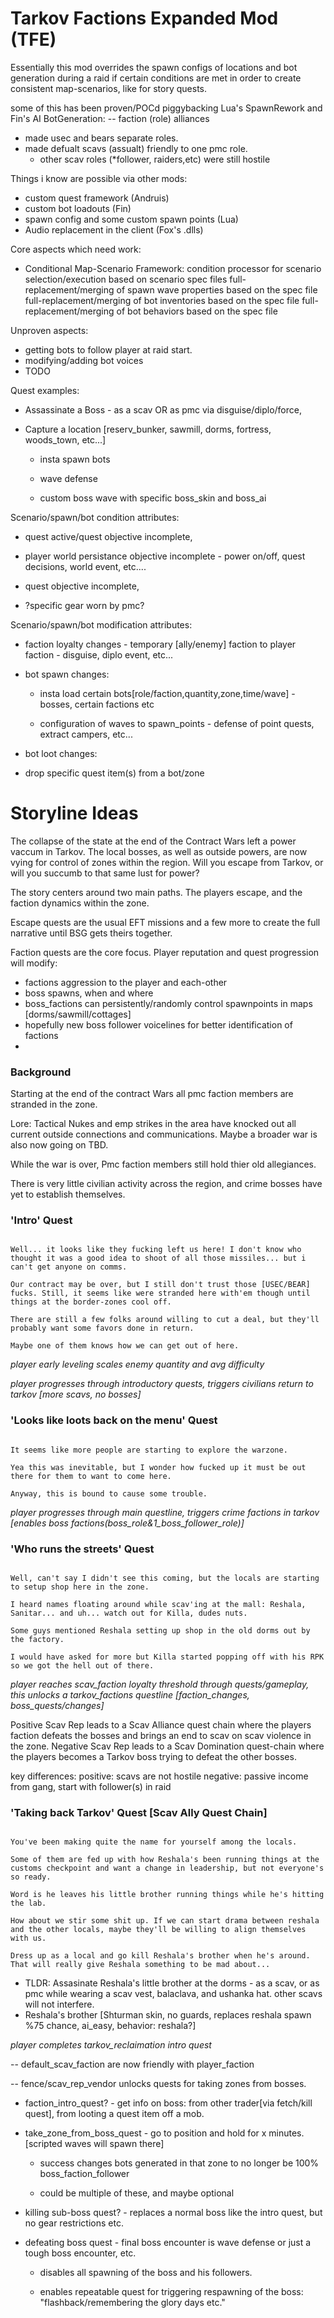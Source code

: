 
# Tarkov Factions Expanded Mod (TFE)


Essentially this mod overrides the spawn configs of locations and bot generation during a raid if certain conditions are met in order to create consistent map-scenarios, like for story quests.

some of this has been proven/POCd piggybacking Lua's SpawnRework and Fin's AI BotGeneration:
--	faction (role) alliances
- made usec and bears separate roles.
-  made defualt scavs (assualt) friendly to one pmc role.
    - other scav roles (*follower, raiders,etc) were still hostile

Things i know are possible via other mods:
- custom quest framework (Andruis)
- custom bot loadouts (Fin)
- spawn config and some custom spawn points (Lua)
- Audio replacement in the client (Fox's .dlls)

Core aspects which need work:
- Conditional Map-Scenario Framework:
  condition processor for scenario selection/execution based on scenario spec files
  full-replacement/merging of spawn wave properties based on the spec file
  full-replacement/merging of bot inventories based on the spec file
  full-replacement/merging of bot behaviors based on the spec file

Unproven aspects:
- getting bots to follow player at raid start.
- modifying/adding bot voices
- TODO


Quest examples:

- Assassinate a Boss - as a scav OR as pmc via disguise/diplo/force,

- Capture a location [reserv_bunker, sawmill, dorms, fortress, woods_town, etc...]

    - insta spawn bots

    - wave defense

    - custom boss wave with specific boss_skin and boss_ai



Scenario/spawn/bot condition attributes:

- quest active/quest objective incomplete,

- player world persistance objective incomplete - power on/off, quest decisions, world event, etc....

- quest objective incomplete,

- ?specific gear worn by pmc?


Scenario/spawn/bot modification attributes:

- faction loyalty changes - temporary [ally/enemy] faction to player faction - disguise, diplo event, etc...

- bot spawn changes:

    - insta load certain bots[role/faction,quantity,zone,time/wave] - bosses, certain factions etc

    - configuration of waves to spawn_points - defense of point quests, extract campers, etc...

-	bot loot changes:

-	drop specific quest item(s) from a bot/zone



# Storyline Ideas



The collapse of the state at the end of the Contract Wars left a power vaccum in Tarkov. The local bosses, as well as outside powers, are now vying for control of zones within the region. Will you escape from Tarkov, or will you succumb to that same lust for power?

The story centers around two main paths. The players escape, and the faction dynamics within the zone.

Escape quests are the usual EFT missions and a few more to create the full narrative until BSG gets theirs together.

Faction quests are the core focus. Player reputation and quest progression will modify:
- factions aggression to the player and each-other
- boss spawns, when and where
- boss_factions can persistently/randomly control spawnpoints in maps [dorms/sawmill/cottages]
- hopefully new boss follower voicelines for better identification of factions
-


### Background

Starting at the end of the contract Wars all pmc faction members are stranded in the zone.

Lore: Tactical Nukes and emp strikes in the area have knocked out all current outside connections and communications. Maybe a broader war is also now going on TBD.

While the war is over, Pmc faction members still hold thier old allegiances.

There is very little civilian activity across the region, and crime bosses have yet to establish themselves.


### 'Intro' Quest
``` quest_text

Well... it looks like they fucking left us here! I don't know who thought it was a good idea to shoot of all those missiles... but i can't get anyone on comms.

Our contract may be over, but I still don't trust those [USEC/BEAR] fucks. Still, it seems like were stranded here with'em though until things at the border-zones cool off.

There are still a few folks around willing to cut a deal, but they'll probably want some favors done in return.

Maybe one of them knows how we can get out of here.

```

*player early leveling scales enemy quantity and avg difficulty*

*player progresses through introductory quests, triggers civilians return to tarkov [more scavs, no bosses]*


### 'Looks like loots back on the menu' Quest
``` quest_text

It seems like more people are starting to explore the warzone. 

Yea this was inevitable, but I wonder how fucked up it must be out there for them to want to come here. 

Anyway, this is bound to cause some trouble.

```

*player progresses through main questline, triggers crime factions in tarkov [enables boss factions(boss_role&1_boss_follower_role)]*

### 'Who runs the streets' Quest

``` quest_text

Well, can't say I didn't see this coming, but the locals are starting to setup shop here in the zone. 

I heard names floating around while scav'ing at the mall: Reshala, Sanitar... and uh... watch out for Killa, dudes nuts.

Some guys mentioned Reshala setting up shop in the old dorms out by the factory. 

I would have asked for more but Killa started popping off with his RPK so we got the hell out of there.

```

*player reaches scav_faction loyalty threshold through quests/gameplay, this unlocks a tarkov_factions questline [faction_changes, boss_quests/changes]*

Positive Scav Rep leads to a Scav Alliance quest chain where the players faction defeats the bosses and brings an end to scav on scav violence in the zone.
Negative Scav Rep leads to a Scav Domination quest-chain where the players becomes a Tarkov boss trying to defeat the other bosses.

key differences:
positive: scavs are not hostile
negative: passive income from gang, start with follower(s) in raid


### 'Taking back Tarkov' Quest [Scav Ally Quest Chain]
``` quest_text

You've been making quite the name for yourself among the locals.

Some of them are fed up with how Reshala's been running things at the customs checkpoint and want a change in leadership, but not everyone's so ready.

Word is he leaves his little brother running things while he's hitting the lab.

How about we stir some shit up. If we can start drama between reshala and the other locals, maybe they'll be willing to align themselves with us.

Dress up as a local and go kill Reshala's brother when he's around. That will really give Reshala something to be mad about...

```
- TLDR: Assasinate Reshala's little brother at the dorms - as a scav, or as pmc while wearing a scav vest, balaclava, and ushanka hat. other scavs will not interfere.
- Reshala's brother [Shturman skin, no guards, replaces reshala spawn %75 chance, ai_easy, behavior: reshala?]


*player completes tarkov_reclaimation intro quest*


-- default_scav_faction are now friendly with player_faction

-- fence/scav_rep_vendor unlocks quests for taking zones from bosses.

- faction_intro_quest? - get info on boss: from other trader[via fetch/kill quest], from looting a quest item off a mob.

- take_zone_from_boss_quest - go to position and hold for x minutes. [scripted waves will spawn there]

    - success changes bots generated in that zone to no longer be 100% boss_faction_follower

    - could be multiple of these, and maybe optional

- killing sub-boss quest? - replaces a normal boss like the intro quest, but no gear restrictions etc.

- defeating boss quest - final boss encounter is wave defense or just a tough boss encounter, etc.

    - disables all spawning of the boss and his followers.

    - enables repeatable quest for triggering respawning of the boss: "flashback/remembering the glory days etc."